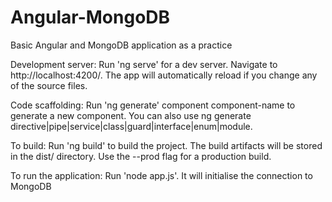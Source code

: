 # Angular-MongoDB

Basic Angular and MongoDB application as a practice

Development server:
Run 'ng serve' for a dev server. Navigate to http://localhost:4200/. The app will automatically reload if you change any of the source files.

Code scaffolding:
Run 'ng generate' component component-name to generate a new component. You can also use ng generate directive|pipe|service|class|guard|interface|enum|module.

To build:
Run 'ng build' to build the project. The build artifacts will be stored in the dist/ directory. Use the --prod flag for a production build.

To run the application:
Run 'node app.js'. It will initialise the connection to MongoDB
